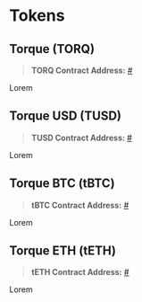 # Tokens

## Torque (TORQ)
> **TORQ Contract Address:**  [#](https://etherscan.io/address/0x64aa3364f17a4d01c6f1751fd97c2bd3d7e7f1d5)

Lorem


## Torque USD (TUSD)
> **TUSD Contract Address:**  [#](https://etherscan.io/address/0x0ab87046fBb341D058F17CBC4c1133F25a20a52f)

Lorem

## Torque BTC (tBTC)
> **tBTC Contract Address:**  [#](https://etherscan.io/address/0x0ab87046fBb341D058F17CBC4c1133F25a20a52f)

Lorem

## Torque ETH (tETH)
> **tETH Contract Address:**  [#](https://etherscan.io/address/0x0ab87046fBb341D058F17CBC4c1133F25a20a52f)

Lorem